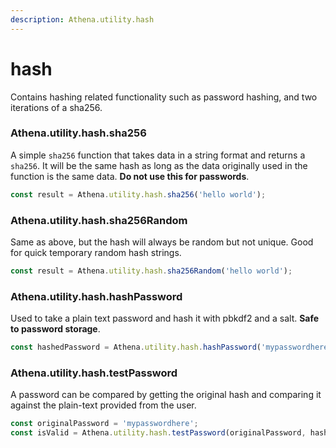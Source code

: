 ```yaml
---
description: Athena.utility.hash
---
```


# hash

Contains hashing related functionality such as password hashing, and two iterations of a sha256.

### Athena.utility.hash.sha256

A simple `sha256` function that takes data in a string format and returns a `sha256`. It will be the same hash as long as the data originally used in the function is the same data. **Do not use this for passwords**.

```typescript
const result = Athena.utility.hash.sha256('hello world');
```

### Athena.utility.hash.sha256Random

Same as above, but the hash will always be random but not unique. Good for quick temporary random hash strings.

```typescript
const result = Athena.utility.hash.sha256Random('hello world');
```

### Athena.utility.hash.hashPassword

Used to take a plain text password and hash it with pbkdf2 and a salt. **Safe to password storage**.

```typescript
const hashedPassword = Athena.utility.hash.hashPassword('mypasswordhere');
```

### Athena.utility.hash.testPassword

A password can be compared by getting the original hash and comparing it against the plain-text provided from the user.

```typescript
const originalPassword = 'mypasswordhere';
const isValid = Athena.utility.hash.testPassword(originalPassword, hashedPassword);
```
